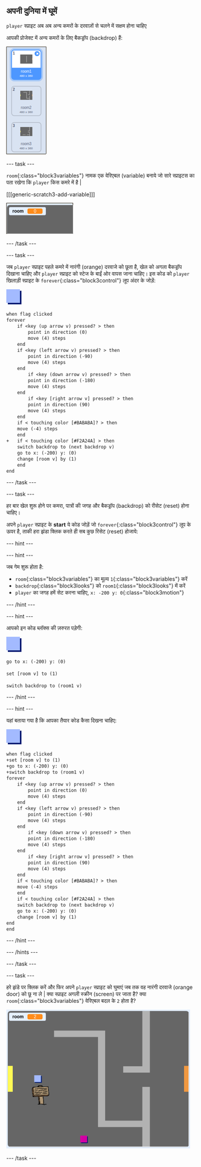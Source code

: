 ## अपनी दुनिया में घूमें

`player` स्प्राइट अब अब अन्य कमरों के दरवाज़ों से चलने में सक्षम होना चाहिए

आपकी प्रोजेक्ट में अन्य कमरों के लिए बैकड्रॉप (backdrop) हैं:

![screenshot](images/world-backdrops.png)

--- task ---

`room`{:class="block3variables"} नामक एक वेरिएबल (variable) बनाये जो सारे स्प्राइटस का पता रखेगा कि `player` किस कमरे में है |

[[[generic-scratch3-add-variable]]]

![screenshot](images/world-room.png)

--- /task ---

--- task ---

जब `player` स्प्राइट पहले कमरे में नारंगी (orange) दरवाजे को छूता है, खेल को अगला बैकड्रॉप दिखाना चाहिए और `player` स्प्राइट को स्टेज के बाईं ओर वापस जाना चाहिए। इस कोड को `player` खिलाड़ी स्प्राइट के `forever`{:class="block3control"} लूप अंदर के जोड़ें:

![player](images/player.png)

```blocks3
when flag clicked
forever
    if <key (up arrow v) pressed? > then
        point in direction (0)
        move (4) steps
    end
    if <key (left arrow v) pressed? > then
        point in direction (-90)
        move (4) steps
    end
        if <key (down arrow v) pressed? > then
        point in direction (-180)
        move (4) steps
    end
        if <key [right arrow v] pressed? > then
        point in direction (90)
        move (4) steps
    end
    if < touching color [#BABABA]? > then
    move (-4) steps
    end
+   if < touching color [#F2A24A] > then
    switch backdrop to (next backdrop v)
    go to x: (-200) y: (0)
    change [room v] by (1)
    end
end
```

--- /task ---

--- task ---

हर बार खेल शुरू होने पर कमरा, पात्रों की जगह और बैकड्रॉप (backdrop) को रीसेट (reset) होना चाहिए।

अपने `player` स्प्राइट के **start** ये कोड जोड़ें जो `forever`{:class="block3control"} लूप के ऊपर है, ताकी हरा झंडा क्लिक करते ही सब कुछ रिसेट (reset) होजाये:

--- hint ---

--- hint ---

जब गेम शुरू होता है:

+ `room`{:class="block3variables"} का मूल्य `1`{:class="block3variables"} करें
+ `backdrop`{:class="block3looks"} को `room1`{:class="block3looks"} में करें
+ `player` का जगह हमें सेट करना चाहिए, `x: -200 y: 0`{:class="block3motion"}

--- /hint ---

--- hint ---

आपको इन कोड ब्लॉक्स की ज़रुरत पड़ेगी:

![player](images/player.png)

```blocks3
go to x: (-200) y: (0)

set [room v] to (1)

switch backdrop to (room1 v)
```

--- /hint ---

--- hint ---

यहां बताया गया है कि आपका तैयार कोड कैसा दिखना चाहिए:

![player](images/player.png)

```blocks3
when flag clicked
+set [room v] to (1)
+go to x: (-200) y: (0)
+switch backdrop to (room1 v)
forever
    if <key (up arrow v) pressed? > then
        point in direction (0)
        move (4) steps
    end
    if <key (left arrow v) pressed? > then
        point in direction (-90)
        move (4) steps
    end
        if <key (down arrow v) pressed? > then
        point in direction (-180)
        move (4) steps
    end
        if <key [right arrow v] pressed? > then
        point in direction (90)
        move (4) steps
    end
    if < touching color [#BABABA]? > then
    move (-4) steps
    end
    if < touching color [#F2A24A] > then
    switch backdrop to (next backdrop v)
    go to x: (-200) y: (0)
    change [room v] by (1)
end
end
```

--- /hint ---

--- /hints ---

--- /task ---

--- task ---

हरे झंडे पर क्लिक करें और फिर अपने `player` स्प्राइट को घुमाएं जब तक वह नारंगी दरवाजे (orange door) को छू ना ले | क्या स्प्राइट अगली स्क्रीन (screen) पर जाता है? क्या `room`{:class="block3variables"} वेरिएबल बदल के `2` होता है?

![screenshot](images/world-room-test.png)

--- /task ---
